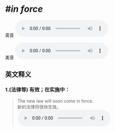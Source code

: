 # ***\#in force*** 
英音
<audio src="./media/in force1_AAC.aac" controls="controls"></audio>

美音
<audio src="./media/in force2_AAC.aac" controls="controls"></audio>



  

英文释义
---
### 1.**(法律等) 有效；在实施中：**  

 > The new law will soon come in force.  
 > 新的法律将很快生效。    
<audio src="./media/force-6.aac" controls="controls"></audio>


